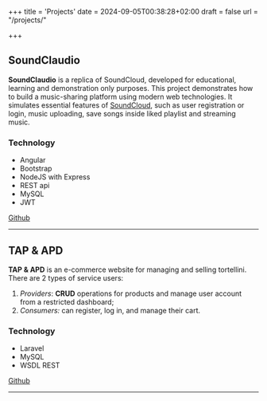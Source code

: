 +++
title = 'Projects'
date = 2024-09-05T00:38:28+02:00
draft = false
url = "/projects/"

+++

## SoundClaudio
**SoundClaudio** is a replica of SoundCloud, developed for educational, learning and demonstration only purposes.
This project demonstrates how to build a music-sharing platform using modern web technologies. 
It simulates essential features of [SoundCloud](https://soundcloud.com/), such as user registration or login, music uploading, save songs inside liked playlist and streaming music.
### Technology
- Angular 
- Bootstrap 
- NodeJS with Express
- REST api
- MySQL
- JWT

[Github](https://github.com/Cassio7/SoundClaudio)

---

## TAP & APD

**TAP & APD** is an e-commerce website for managing and selling tortellini.
There are 2 types of service users:
1. *Providers*: **CRUD** operations for products and manage user account from a restricted dashboard;
2. *Consumers:* can register, log in, and manage their cart.
### Technology
- Laravel
- MySQL
- WSDL REST

[Github](https://github.com/Cassio7/Tortellini_website)

---

